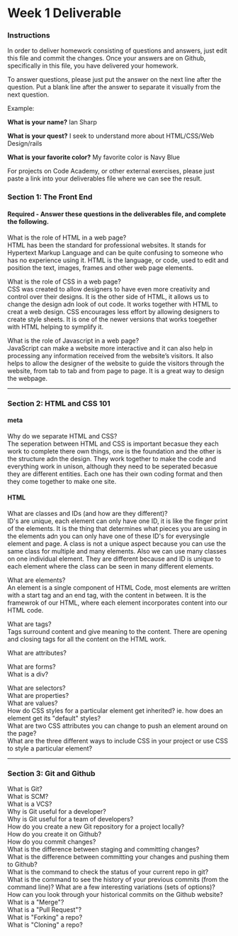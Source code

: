 # Week 1 Deliverable  

### Instructions  

In order to deliver homework consisting of questions and answers, just edit this file and commit the changes.  Once your answers are on Github, specifically in this file, you have delivered your homework.  
  
To answer questions, please just put the answer on the next line after the question.  Put a blank line after the answer to separate it visually from the next question.  

Example:  

**What is your name?**
Ian Sharp 

**What is your quest?**
I seek to understand more about HTML/CSS/Web Design/rails    

**What is your favorite color?**
My favorite color is Navy Blue   

For projects on Code Academy, or other external exercises, please just paste a link into your deliverables file where we can see the result.  

### Section 1: The Front End
#### Required - Answer these questions in the deliverables file, and complete the following. 
What is the role of HTML in a web page?    
HTML has been the standard for professional websites. It stands for Hypertext Markup Language and can be quite confusing to someone who has no experience using it. HTML is the language, or code, used to edit and position the text, images, frames and other web page elements.

What is the role of CSS in a web page?   
CSS was created to allow designers to have even more creativity and control over their designs. It is the other side of HTML, it allows us to change the design adn look of out code. It works together with HTML to creat a web design. CSS encourages less effort by allowing designers to create style sheets. It is one of the newer versions that works toegether with HTML helping to symplify it.   

What is the role of Javascript in a web page?   
JavaScript can make a website more interactive and it can also help in processing any information received from the website’s visitors. It also helps to allow the designer of the website to guide the visitors through the website, from tab to tab and from page to page. It is a great way to design the webpage.    

---

### Section 2: HTML and CSS 101

#### meta
Why do we separate HTML and CSS?  
The seperation between HTML and CSS is important becasue they each work to complete there own things, one is the foundation and the other is the structure adn the design. They work together to make the code and everything work in unison, although they need to be seperated becasue they are different entities. Each one has their own coding format and then they come together to make one site.     

#### HTML
What are classes and IDs (and how are they different)?  
ID's are unique, each element can only have one ID, it is like the finger print of the elements. It is the thing that determines what pieces you are using in the elements adn you can only have one of these ID's for everysingle element and page. A class is not a unique aspect because you can use the same class for multiple and many elements. Also we can use many classes on one individual element. They are different because and ID is unique to each element where the class can be seen in many different elements.

What are elements?  
An element is a single component of HTML Code, most elements are written with a start tag and an end tag, with the content in between. It is the framewrok of our HTML, where each element incorporates content into our HTML code.

What are tags?  
Tags surround content and give meaning to the content. There are opening and closing tags for all the content on the HTML work. 

What are attributes?  

What are forms?  
What is a div?  

What are selectors?  
What are properties?  
What are values?  
How do CSS styles for a particular element get inherited? ie. how does an element get its "default" styles?  
What are two CSS attributes you can change to push an element around on the page?  
What are the three different ways to include CSS in your project or use CSS to style a particular element?  

---
### Section 3: Git and Github  
What is Git?  
What is SCM?  
What is a VCS?  
Why is Git useful for a developer?  
Why is Git useful for a team of developers?  
How do you create a new Git repository for a project locally?  
How do you create it on Github?  
How do you commit changes?  
What is the difference between staging and committing changes?  
What is the difference between committing your changes and pushing them to Github?  
What is the command to check the status of your current repo in git?  
What is the command to see the history of your previous commits (from the command line)?  What are a few interesting variations (sets of options)?  
How can you look through your historical commits on the Github website?  
What is a "Merge"?  
What is a "Pull Request"?  
What is "Forking" a repo?  
What is "Cloning" a repo?  
